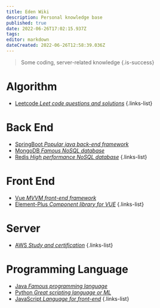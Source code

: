```yaml
---
title: Eden Wiki
description: Personal knowledge base
published: true
date: 2022-06-26T17:02:15.937Z
tags: 
editor: markdown
dateCreated: 2022-06-26T12:58:39.036Z
---
```


> Some coding, server-related knowledge
{.is-success}

# Algorithm

- [Leetcode *Leet code questions and solutions*](/home/Algorithm/Leetcode)
{.links-list}

# Back End

- [SpringBoot *Popular java back-end framework*]()
- [MongoDB *Famous NoSQL database*]()
- [Redis *High performance NoSQL database*]()
{.links-list}

# Front End

- [Vue *MVVM front-end framework*]()
- [Element-Plus *Component library for VUE*]()
{.links-list}

# Server

- [AWS *Study and certification*](/home/Server/AWS)
{.links-list}

# Programming Language

- [Java *Famous programming language*]()
- [Python *Great scripting language or ML*]()
- [JavaScript *Language for front-end*]()
{.links-list}
